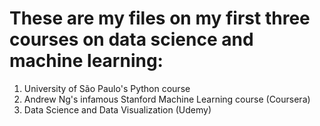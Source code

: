 # These are my files on my first three courses on data science and machine learning:

1. University of São Paulo's Python course
2. Andrew Ng's infamous Stanford Machine Learning course (Coursera)
3. Data Science and Data Visualization (Udemy)
